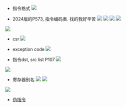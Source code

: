 - 指令格式
![](./assets/Pasted%20image%2020240725180000.png)

- 2024版的P573, 指令编码表. 找的我好辛苦
![](./assets/Pasted%20image%2020240725174504.png)
![](./assets/Pasted%20image%2020240725174545.png)
![](./assets/Pasted%20image%2020240725221107.png)
![](assets/Pasted%20image%2020240802112156.png)

![](assets/Pasted%20image%2020240802165833.png)

- csr
![](assets/Pasted%20image%2020240802122222.png)

- exception code
![](assets/Pasted%20image%2020240802184715.png)


- 指令dst, src list P107
![](./assets/Pasted%20image%2020240725174810.png)

![](Pasted%20image%2020240725174822.png)


- 寄存器别名
![](./assets/Pasted%20image%2020240725201351.png)
![](./assets/Pasted%20image%2020240725201412.png)

![](./assets/Pasted%20image%2020240725175548.png)

- [伪指令](https://github.com/riscv-non-isa/riscv-asm-manual/blob/main/riscv-asm.md)

